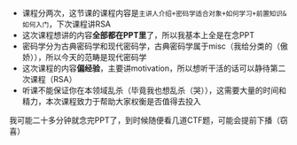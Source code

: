 - 课程分两次，这节课的课程内容是`主讲人介绍+密码学适合对象+如何学习+前置知识&如何入门`，下次课程讲RSA
- 这次课程想讲的内容**全部都在PPT里**了，所以我基本上全是在念PPT
- 密码学分为古典密码学和现代密码学，古典密码学属于misc（我给分类的（傲娇）），所以今天的范畴是现代密码学
- 这次课程的内容**偏经验**，主要讲motivation，所以想听干活的话可以静待第二次课程（RSA）
- 听课不能保证你在本领域乱杀（毕竟我也想乱杀（哭）），这需要大量的时间和精力，本次课程致力于帮助大家权衡是否值得去投入

我可能二十多分钟就念完PPT了，到时候随便看几道CTF题，可能会提前下播（窃喜）